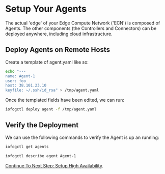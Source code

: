 # Setup Your Agents

The actual 'edge' of your Edge Compute Network ('ECN') is composed of Agents. The other components (the Controllers and Connectors) can be deployed anywhere, including cloud infrastructure.

## Deploy Agents on Remote Hosts

Create a template of agent.yaml like so:

```bash
echo "---
name: Agent-1
user: foo
host: 38.101.23.10
keyfile: ~/.ssh/id_rsa" > /tmp/agent.yaml
```

Once the templated fields have been edited, we can run:

```bash
iofogctl deploy agent -f /tmp/agent.yaml
```

## Verify the Deployment

We can use the following commands to verify the Agent is up an running:

```bash
iofogctl get agents
```

```bash
iofogctl describe agent Agent-1
```

[Continue To Next Step: Setup High Availability](setup-high-availability.html).
